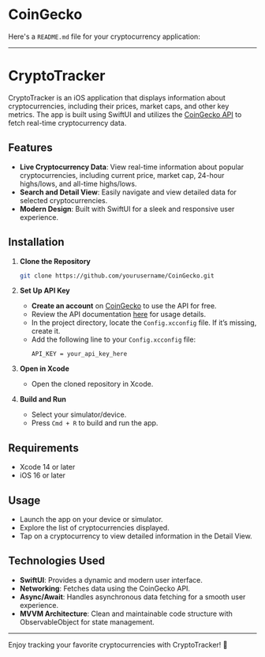 # CoinGecko
Here's a `README.md` file for your cryptocurrency application:

---

# CryptoTracker

CryptoTracker is an iOS application that displays information about cryptocurrencies, including their prices, market caps, and other key metrics. The app is built using SwiftUI and utilizes the [CoinGecko API](https://docs.coingecko.com/v3.0.1/reference/introduction) to fetch real-time cryptocurrency data.

## Features

- **Live Cryptocurrency Data**: View real-time information about popular cryptocurrencies, including current price, market cap, 24-hour highs/lows, and all-time highs/lows.
- **Search and Detail View**: Easily navigate and view detailed data for selected cryptocurrencies.
- **Modern Design**: Built with SwiftUI for a sleek and responsive user experience.

## Installation

1. **Clone the Repository**
   ```bash
   git clone https://github.com/yourusername/CoinGecko.git
   ```

2. **Set Up API Key**
   - **Create an account** on [CoinGecko](https://www.coingecko.com/) to use the API for free.
   - Review the API documentation [here](https://docs.coingecko.com/v3.0.1/reference/introduction) for usage details.
   - In the project directory, locate the `Config.xcconfig` file. If it’s missing, create it.
   - Add the following line to your `Config.xcconfig` file:
     ```plaintext
     API_KEY = your_api_key_here
     ```

3. **Open in Xcode**
   - Open the cloned repository in Xcode.

4. **Build and Run**
   - Select your simulator/device.
   - Press `Cmd + R` to build and run the app.

## Requirements

- Xcode 14 or later
- iOS 16 or later

## Usage

- Launch the app on your device or simulator.
- Explore the list of cryptocurrencies displayed.
- Tap on a cryptocurrency to view detailed information in the Detail View.

## Technologies Used

- **SwiftUI**: Provides a dynamic and modern user interface.
- **Networking**: Fetches data using the CoinGecko API.
- **Async/Await**: Handles asynchronous data fetching for a smooth user experience.
- **MVVM Architecture**: Clean and maintainable code structure with ObservableObject for state management.

---

Enjoy tracking your favorite cryptocurrencies with CryptoTracker! 🚀

